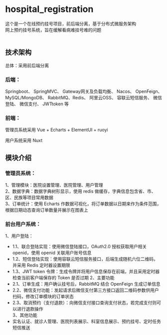 # hospital_registration
这个是一个在线预约挂号项目，前后端分离，基于分布式微服务架构<br>
网上预约挂号系统，旨在缓解看病难挂号难的问题
<br><br>

## 技术架构
总体：采用前后端分离
### 后端：
Springboot、 SpringMVC、 Gateway网关及负载均衡、 Nacos、 OpenFeign、 MySQL/MongoDB、 RabbitMQ、Redis、 阿里云OSS、 容联云短信服务、 微信登陆、 微信支付、 JWTtoken 等

### 前端：
管理员系统采用 Vue + Echarts + ElementUI + ruoyi

用户系统采用 Nuxt


## 模块介绍
### 管理员系统：
1、管理模块：医院设置管理、医院管理、用户管理<br>
2、数据字典：数据字典树形显示，使用 redis 做缓存，字典信息包含省、市、区、民族等项目常用数据<br>
3、订单统计：使用 Echarts 作数据可视化，将订单数据以日期来作为条件范围，根据日期动态查询订单数量并展示在图表上<br>
### 前台用户系统：
1、用户登陆：<br>
- 1.1、联合登陆实现：使用微信登陆接口，OAuth2.0 授权获取用户相关 openid，使用 openid 关联用户账号信息<br>
- 1.2、短信登陆实现：使用容联云短信服务接口，后端生成随机六位二维码，并采用 Redis 定时器设置期限<br>
- 1.3、JWT token 令牌：生成令牌并将用户信息保存在前端，并且采用定时器检查当前客户端保存的 Token 是否过期
2、主要功能
- 2.1、订单生成：用户确认挂号后，RabbitMQ 结合 OpenFeign 生成订单信息<br>
- 2.2、微信支付功能：发起请求后微信支付第三方接口返回二维码参数供用户扫码，修改订单模块的订单状态<br>
- 2.3、取消预约（支付退款）：向微信支付接口查询支付状态，若完成支付则可以进行退款操作<br>
3、其他功能
- 实名认证、就诊人管理、医院列表展示、科室信息展示、预约挂号、定时任务短信推送<br>
